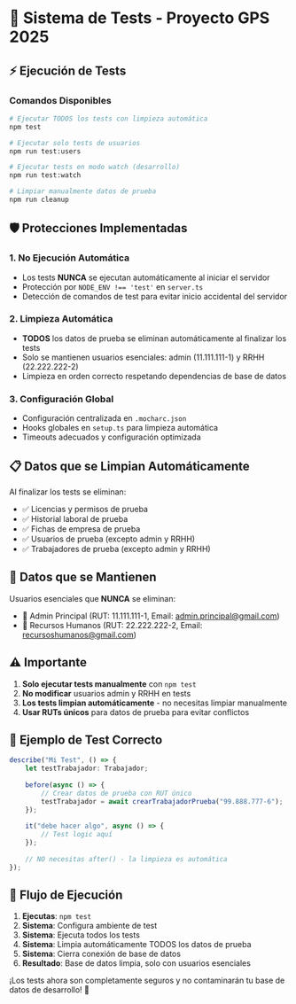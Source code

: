 # 🧪 Sistema de Tests - Proyecto GPS 2025

## ⚡ Ejecución de Tests

### Comandos Disponibles
```bash
# Ejecutar TODOS los tests con limpieza automática
npm test

# Ejecutar solo tests de usuarios
npm run test:users

# Ejecutar tests en modo watch (desarrollo)
npm run test:watch

# Limpiar manualmente datos de prueba
npm run cleanup
```

## 🛡️ Protecciones Implementadas

### 1. **No Ejecución Automática**
- Los tests **NUNCA** se ejecutan automáticamente al iniciar el servidor
- Protección por `NODE_ENV !== 'test'` en `server.ts`
- Detección de comandos de test para evitar inicio accidental del servidor

### 2. **Limpieza Automática**
- **TODOS** los datos de prueba se eliminan automáticamente al finalizar los tests
- Solo se mantienen usuarios esenciales: admin (11.111.111-1) y RRHH (22.222.222-2)
- Limpieza en orden correcto respetando dependencias de base de datos

### 3. **Configuración Global**
- Configuración centralizada en `.mocharc.json`
- Hooks globales en `setup.ts` para limpieza automática
- Timeouts adecuados y configuración optimizada

## 📋 Datos que se Limpian Automáticamente

Al finalizar los tests se eliminan:
- ✅ Licencias y permisos de prueba  
- ✅ Historial laboral de prueba
- ✅ Fichas de empresa de prueba
- ✅ Usuarios de prueba (excepto admin y RRHH)
- ✅ Trabajadores de prueba (excepto admin y RRHH)

## 🔧 Datos que se Mantienen

Usuarios esenciales que **NUNCA** se eliminan:
- 👤 Admin Principal (RUT: 11.111.111-1, Email: admin.principal@gmail.com)
- 👤 Recursos Humanos (RUT: 22.222.222-2, Email: recursoshumanos@gmail.com)

## ⚠️ Importante

1. **Solo ejecutar tests manualmente** con `npm test`
2. **No modificar** usuarios admin y RRHH en tests
3. **Los tests limpian automáticamente** - no necesitas limpiar manualmente
4. **Usar RUTs únicos** para datos de prueba para evitar conflictos

## 🎯 Ejemplo de Test Correcto

```typescript
describe("Mi Test", () => {
    let testTrabajador: Trabajador;
    
    before(async () => {
        // Crear datos de prueba con RUT único
        testTrabajador = await crearTrabajadorPrueba("99.888.777-6");
    });
    
    it("debe hacer algo", async () => {
        // Test logic aquí
    });
    
    // NO necesitas after() - la limpieza es automática
});
```

## 🚀 Flujo de Ejecución

1. **Ejecutas**: `npm test`
2. **Sistema**: Configura ambiente de test
3. **Sistema**: Ejecuta todos los tests
4. **Sistema**: Limpia automáticamente TODOS los datos de prueba
5. **Sistema**: Cierra conexión de base de datos
6. **Resultado**: Base de datos limpia, solo con usuarios esenciales

¡Los tests ahora son completamente seguros y no contaminarán tu base de datos de desarrollo! 🎉 